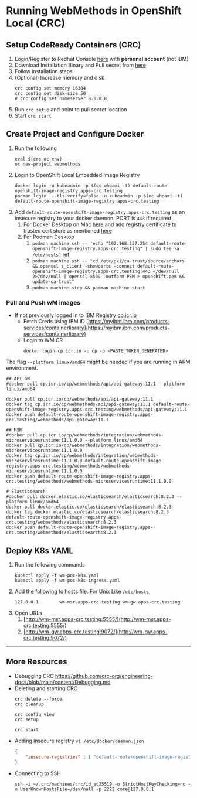# Running WebMethods in OpenShift Local (CRC)
## Setup CodeReady Containers (CRC) 
1. Login/Register to Redhat Console [here](https://console.redhat.com/) with **personal account** (not IBM)
2. Download Installation Binary and Pull secret from [here](https://console.redhat.com/openshift/create/local)
3. Follow installation steps  
5. (Optional) Increase memory and disk 
    ``` shell
    crc config set memory 16384
    crc config set disk-size 50
    # crc config set nameserver 8.8.8.8
    ```
4. Run `crc setup` and point to pull secret location
5. Start `crc start`

## Create Project and Configure Docker
1. Run the following 
    ``` shell
    eval $(crc oc-env)
    oc new-project webmethods 
    ```
2. Login to OpenShift Local Embedded Image Registry
    ``` shell
    docker login -u kubeadmin -p $(oc whoami -t) default-route-openshift-image-registry.apps-crc.testing
    podman login  --tls-verify=false -u kubeadmin -p $(oc whoami -t) default-route-openshift-image-registry.apps-crc.testing
    ```
3. Add `default-route-openshift-image-registry.apps-crc.testing` as an insecure registry to your docker daemon. PORT is `443` if required
    1. For Docker Desktop on Mac [here](https://stackoverflow.com/a/74856653) and add registry certificate to trusted cert store as mentioned [here](https://docs.docker.com/engine/network/ca-certs/#macos) 
    2. For Podman Desktop 
        1. `podman machine ssh -- 'echo "192.168.127.254 default-route-openshift-image-registry.apps-crc.testing" | sudo tee -a  /etc/hosts'` [ref](https://github.com/crc-org/crc/issues/3897#issuecomment-1882629521)
        2. `podman machine ssh -- "cd /etc/pki/ca-trust/source/anchors && openssl s_client -showcerts -connect default-route-openshift-image-registry.apps-crc.testing:443 </dev/null 2>/dev/null | openssl x509 -outform PEM > openshift.pem && update-ca-trust"`
        3. `podman machine stop && podman machine start`

### Pull and Push wM images
* If not previously logged in to IBM Registry [cp.icr.io]() 
    * Fetch Creds using IBM ID [https://myibm.ibm.com/products-services/containerlibrary](https://myibm.ibm.com/products-services/containerlibrary)
    * Login to WM CR 
        ```
        docker login cp.icr.io -u cp -p <PASTE_TOKEN_GENERATED>
        ```

The flag `--platform linux/amd64` might be needed if you are running in ARM environment.
``` shell
## API GW
#docker pull cp.icr.io/cp/webmethods/api/api-gateway:11.1 --platform linux/amd64

docker pull cp.icr.io/cp/webmethods/api/api-gateway:11.1 
docker tag cp.icr.io/cp/webmethods/api/api-gateway:11.1 default-route-openshift-image-registry.apps-crc.testing/webmethods/api-gateway:11.1 
docker push default-route-openshift-image-registry.apps-crc.testing/webmethods/api-gateway:11.1 

## MSR
#docker pull cp.icr.io/cp/webmethods/integration/webmethods-microservicesruntime:11.1.0.0 --platform linux/amd64
docker pull cp.icr.io/cp/webmethods/integration/webmethods-microservicesruntime:11.1.0.0
docker tag cp.icr.io/cp/webmethods/integration/webmethods-microservicesruntime:11.1.0.0 default-route-openshift-image-registry.apps-crc.testing/webmethods/webmethods-microservicesruntime:11.1.0.0
docker push default-route-openshift-image-registry.apps-crc.testing/webmethods/webmethods-microservicesruntime:11.1.0.0

# Elasticsearch
#docker pull docker.elastic.co/elasticsearch/elasticsearch:8.2.3 --platform linux/amd64
docker pull docker.elastic.co/elasticsearch/elasticsearch:8.2.3 
docker tag docker.elastic.co/elasticsearch/elasticsearch:8.2.3 default-route-openshift-image-registry.apps-crc.testing/webmethods/elasticsearch:8.2.3
docker push default-route-openshift-image-registry.apps-crc.testing/webmethods/elasticsearch:8.2.3
```

## Deploy K8s YAML
1. Run the following commands
    ```shell
    kubectl apply -f wm-poc-k8s.yaml 
    kubectl apply -f wm-poc-k8s-ingress.yaml 
    ```
2. Add the following to hosts file. For Unix Like `/etc/hosts`
    ```
    127.0.0.1        wm-msr.apps-crc.testing wm-gw.apps-crc.testing
    ```
3. Open URLs 
    1. [http://wm-msr.apps-crc.testing:5555/](http://wm-msr.apps-crc.testing:5555/)
    2. [http://wm-gw.apps-crc.testing:9072/](http://wm-gw.apps-crc.testing:9072/)

---
## More Resources 
* Debugging CRC https://github.com/crc-org/engineering-docs/blob/main/content/Debugging.md
* Deleting and starting CRC 
    ``` shell
    crc delete --force
    crc cleanup

    crc config view
    crc setup

    crc start
    ```
* Adding insecure registry `vi /etc/docker/daemon.json`
    ``` json
    {
        "insecure-registries" : [ "default-route-openshift-image-registry.apps-crc.testing:443" ]
    }
    ```
* Connecting to SSH 
    ``` shell
    ssh -i ~/.crc/machines/crc/id_ed25519 -o StrictHostKeyChecking=no -o UserKnownHostsFile=/dev/null -p 2222 core@127.0.0.1
    ```
<!-- -------------------
eval $(crc oc-env)
oc new-project webmethods 

oc whoami
# podman login --tls-verify=false -u kubeadmin -p $(oc whoami -t) default-route-openshift-image-registry.apps-crc.testing
docker login -u kubeadmin -p $(oc whoami -t) default-route-openshift-image-registry.apps-crc.testing

vi /etc/docker/daemon.json
{
    "insecure-registries" : [ "default-route-openshift-image-registry.apps-crc.testing:443" ]
}

# Add to trusted keychain certificates


----------------------------

hosts file 
sudo vi /etc/hosts
127.0.0.1 	local-wm.io 

================================================
oc registry login --insecure=true


podman machine ssh -- 'echo "192.168.127.254 default-route-openshift-image-registry.apps-crc.testing" | sudo tee -a  /etc/hosts'

# Add as insecure registry in podman (Edit Password and Login)
podman machine ssh --username root
vi /etc/containers/registries.conf

[[registry]]
location = "default-route-openshift-image-registry.apps-crc.testing"
insecure = true
 -->
